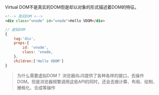 
Virtual DOM不是真实的DOM但是却以对象的形式描述着DOM的特征。

```html
<!--> 真实DOM <-->
<div class="vnode" id="vnode">Hello VDOM</div>
```

```js
// 虚拟DOM
{
	tag:'div',
	props:{
		id: 'vnode',
		class: 'vnode,
	},
	children:['Hello VDOM']
}
```

> 为什么需要虚拟DOM？
> 浏览器向JS提供了各种各样的接口，去操作DOM。但是浏览器频繁调用这些API的同时，还会去做计算、布局、绘制、栅格化、合成等操作
